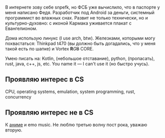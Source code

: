 В интернете зову себе snpefk, но ФСБ уже вычислило, что в паспорте у меня написано Федя. Разработчик под Android за деньги, системный программист во влажных снах. Развит не только технически, но и культурно-духовно: с иконой Кармака уживается плакат с Евангелионом. 

Дома использую линукс (I use arch, btw). Железками, которыми могу похвастаться:  Thinkpad t470 (вы должно быть догадались, что у меня такой есть по шапке) и Vortex **R**_G_~~B~~ CORE.

Умею писать на: Kotlin, (небольшое отставание), python, (пропасать), rust, java, c++, js, etc. You name it — I can't use it (но быстро учусь).

## Проявляю интерес в CS
CPU, operating systems, emulation, system programming, rust, concurrency

## Проявляю интерес не в CS 
К [аниме](https://myanimelist.net/profile/Snpefk) и emo music. Не люблю третью волну пост рока, уважаю вторую.
